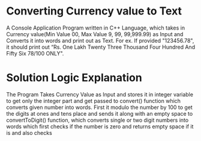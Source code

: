# Converting Currency value to Text
A Console Application Program written in C++ Language, which takes in Currency value(Min Value 00, Max Value 9, 99, 99,999.99) as Input and Converts it into words and print out as Text. For ex. If provided "123456.78", it should print out “Rs. One Lakh Twenty Three Thousand Four Hundred And Fifty Six 78/100 ONLY".
# Solution Logic Explanation
The Program Takes Currency Value as Input and stores it in integer variable to get only the integer part and get passed to convert() function which converts given number into words. First it modulo the number by 100 to get the digits at ones and tens place and sends it along with an empty space to convertToDigit() function, which converts single or two digit numbers into words which first checks if the number is zero and returns empty space if it is and also checks

